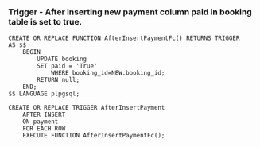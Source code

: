 ### Trigger - After inserting new payment column paid in booking table is set to true.
```
CREATE OR REPLACE FUNCTION AfterInsertPaymentFc() RETURNS TRIGGER
AS $$
    BEGIN
        UPDATE booking
        SET paid = 'True'
		    WHERE booking_id=NEW.booking_id;
        RETURN null;
    END;
$$ LANGUAGE plpgsql;

CREATE OR REPLACE TRIGGER AfterInsertPayment
    AFTER INSERT
    ON payment
    FOR EACH ROW
    EXECUTE FUNCTION AfterInsertPaymentFc();
```
